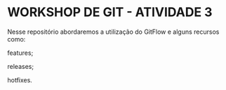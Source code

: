 # WORKSHOP DE GIT - ATIVIDADE 3

Nesse repositório abordaremos a utilização do GitFlow e alguns recursos como: 

  features;

  releases;

  hotfixes.
  